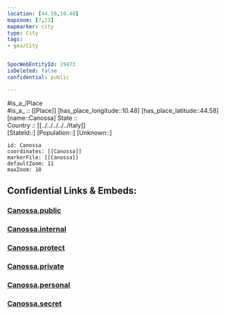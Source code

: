```yaml
---
location: [44.58,10.48] 
mapzoom: [7,12] 
mapmarker: city 
type: City
tags:
- geo/City


SpocWebEntityId: 29473
isDeleted: false
confidential: public

---
```

#is_a_/Place  
#is_a_ :: [[Place]] 
[has_place_longitude::10.48] 
[has_place_latitude::44.58] 
[name::Canossa] 
State ::  
Country :: [[../../../../../Italy]]  
[StateId::] 
[Population::] 
[Unknown::] 


```leaflet
id: Canossa
coordinates: [[Canossa]] 
markerFile: [[Canossa]] 
defaultZoom: 11 
maxZoom: 18
```


## Confidential Links & Embeds: 

### [Canossa.public](/_public/\Earth\Continent\Europe\Europe~South\Italy\regions~Italy\Emilia-Romagna\Reggio_Emilia.Province\CityCanossa.public.md) 

### [Canossa.internal](/_internal/\Earth\Continent\Europe\Europe~South\Italy\regions~Italy\Emilia-Romagna\Reggio_Emilia.Province\CityCanossa.internal.md) 

### [Canossa.protect](/_protect/\Earth\Continent\Europe\Europe~South\Italy\regions~Italy\Emilia-Romagna\Reggio_Emilia.Province\CityCanossa.protect.md) 

### [Canossa.private](/_private/\Earth\Continent\Europe\Europe~South\Italy\regions~Italy\Emilia-Romagna\Reggio_Emilia.Province\CityCanossa.private.md) 

### [Canossa.personal](/_personal/\Earth\Continent\Europe\Europe~South\Italy\regions~Italy\Emilia-Romagna\Reggio_Emilia.Province\CityCanossa.personal.md) 

### [Canossa.secret](/_secret/\Earth\Continent\Europe\Europe~South\Italy\regions~Italy\Emilia-Romagna\Reggio_Emilia.Province\CityCanossa.secret.md)

